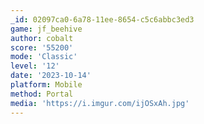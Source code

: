 ```yaml
---
_id: 02097ca0-6a78-11ee-8654-c5c6abbc3ed3
game: jf_beehive
author: cobalt
score: '55200'
mode: 'Classic'
level: '12'
date: '2023-10-14'
platform: Mobile
method: Portal
media: 'https://i.imgur.com/ijOSxAh.jpg'
---
```

